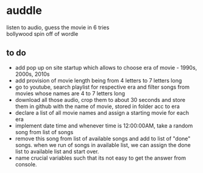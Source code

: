 # auddle
listen to audio, guess the movie in 6 tries<br>bollywood spin off of wordle

## to do 
* add pop up on site startup which allows to choose era of movie - 1990s, 2000s, 2010s
* add provision of movie length being from 4 letters to 7 letters long
* go to youtube, search playlist for respective era and filter songs from movies whose names are 4 to 7 letters long
* download all those audio, crop them to about 30 seconds and store them in github with the name of movie, stored in folder acc to era
* declare a list of all movie names and assign a starting movie for each era
* implement date time and whenever time is 12:00:00AM, take a random song from list of songs
* remove this song from list of available songs and add to list of "done" songs. when we run of songs in available list, we can assign the done list to available list and start over.
* name crucial variables such that its not easy to get the answer from console.
